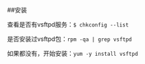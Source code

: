 
##安装

查看是否有vsftpd服务：`$ chkconfig --list`

是否安装过vsftpd包：`rpm -qa | grep vsftpd`

如果都没有，开始安装：`yum -y install vsftpd`



